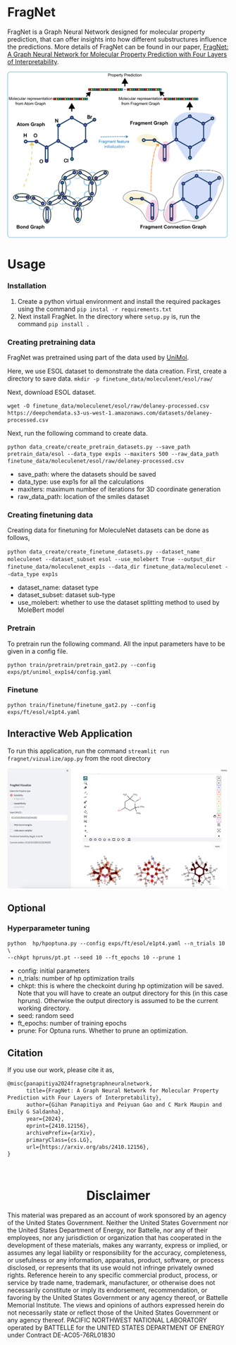 # FragNet

FragNet is a Graph Neural Network designed for molecular property prediction, that can offer insights into how different substructures influence the predictions. More details of FragNet can be found in our paper,
[FragNet: A Graph Neural Network for Molecular Property Prediction with Four Layers of Interpretability](https://arxiv.org/abs/2410.12156).


<!-- ![alt text](fragnet/assets/fragnet.png) -->
<img src="fragnet/assets/fragnet.png" alt="drawing" width="500"/>

# Usage

### Installation
1. Create a python virtual environment and install the required packages using the command `pip instal -r requirements.txt`
2. Next install FragNet. In the directory where `setup.py` is, run the command `pip install .`


### Creating pretraining data

FragNet was pretrained using part of the data used by [UniMol](https://github.com/deepmodeling/Uni-Mol/tree/main/unimol).

Here, we use ESOL dataset to demonstrate the data creation.
First, create a directory to save data.
`mkdir -p finetune_data/moleculenet/esol/raw/`

Next, download ESOL dataset.

```
wget -O finetune_data/moleculenet/esol/raw/delaney-processed.csv https://deepchemdata.s3-us-west-1.amazonaws.com/datasets/delaney-processed.csv
```

Next, run the following command to create data.

```
python data_create/create_pretrain_datasets.py --save_path pretrain_data/esol --data_type exp1s --maxiters 500 --raw_data_path finetune_data/moleculenet/esol/raw/delaney-processed.csv
```


- save_path: where the datasets should be saved
- data_type: use exp1s for all the calculations 
- maxiters: maximum number of iterations for 3D coordinate generation
- raw_data_path: location of the smiles dataset

### Creating finetuning data

Creating data for finetuning for MoleculeNet datasets can be done as follows,


`python data_create/create_finetune_datasets.py --dataset_name moleculenet --dataset_subset esol --use_molebert True --output_dir finetune_data/moleculenet_exp1s --data_dir finetune_data/moleculenet --data_type exp1s`


- dataset_name: dataset type
- dataset_subset: dataset sub-type
- use_molebert: whether to use the dataset splitting method to used by MoleBert model


### Pretrain

To pretrain run the following command. All the input parameters have to be given in a config file.

```
python train/pretrain/pretrain_gat2.py --config exps/pt/unimol_exp1s4/config.yaml
```

### Finetune
```
python train/finetune/finetune_gat2.py --config exps/ft/esol/e1pt4.yaml
```



## Interactive Web Application

To run this application, run the command `streamlit run fragnet/vizualize/app.py` from the root directory

<img src="fragnet/assets/app.png" alt="drawing" width="500"/>

## Optional
### Hyperparameter tuning
```
python  hp/hpoptuna.py --config exps/ft/esol/e1pt4.yaml --n_trials 10 \
--chkpt hpruns/pt.pt --seed 10 --ft_epochs 10 --prune 1
```

- config: initial parameters
- n_trials: number of hp optimization trails
- chkpt: this is where the checkoint during hp optimization will be saved. Note that you will have to create an output directory for this (in this case hpruns). Otherwise the output directory is assumed to be the current working directory.
- seed: random seed
- ft_epochs: number of training epochs
- prune: For Optuna runs. Whether to prune an optimization.



## Citation
If you use our work, please cite it as,

```
@misc{panapitiya2024fragnetgraphneuralnetwork,
      title={FragNet: A Graph Neural Network for Molecular Property Prediction with Four Layers of Interpretability}, 
      author={Gihan Panapitiya and Peiyuan Gao and C Mark Maupin and Emily G Saldanha},
      year={2024},
      eprint={2410.12156},
      archivePrefix={arXiv},
      primaryClass={cs.LG},
      url={https://arxiv.org/abs/2410.12156}, 
}
```


<br/>
<h1 style="text-align:center;">Disclaimer</h1>
 
This material was prepared as an account of work sponsored by an agency of the United States Government.  Neither the United States Government nor the United States Department of Energy, nor Battelle, nor any of their employees, nor any jurisdiction or organization that has cooperated in the development of these materials, makes any warranty, express or implied, or assumes any legal liability or responsibility for the accuracy, completeness, or usefulness or any information, apparatus, product, software, or process disclosed, or represents that its use would not infringe privately owned rights.
Reference herein to any specific commercial product, process, or service by trade name, trademark, manufacturer, or otherwise does not necessarily constitute or imply its endorsement, recommendation, or favoring by the United States Government or any agency thereof, or Battelle Memorial Institute. The views and opinions of authors expressed herein do not necessarily state or reflect those of the United States Government or any agency thereof.
PACIFIC NORTHWEST NATIONAL LABORATORY
operated by
BATTELLE
for the
UNITED STATES DEPARTMENT OF ENERGY
under Contract DE-AC05-76RL01830



